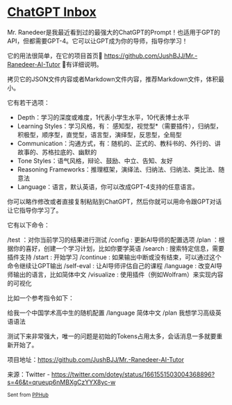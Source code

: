 # [ChatGPT Inbox](https://github.com/leigaoxing/gitblog/issues/11)

Mr. Ranedeer是我最近看到过的最强大的ChatGPT的Prompt！也适用于GPT的API，但都需要GPT-4。它可以让GPT成为你的导师，指导你学习！

它的用法很简单，在它的项目首页🔗 https://github.com/JushBJJ/Mr.-Ranedeer-AI-Tutor 🔗有详细说明。

拷贝它的JSON文件内容或者Markdown文件内容，推荐Markdown文件，体积最小。

它有若干选项：
- Depth：学习的深度或难度，1代表小学生水平，10代表博士水平
- Learning Styles：学习风格，有： 感知型，视觉型*（需要插件），归纳型，积极型，顺序型，直觉型，语言型，演绎型，反思型，全局型
- Communication：沟通方式，有：随机的、正式的、教科书的、外行的、讲故事的、苏格拉底的、幽默的
- Tone Styles：语气风格，辩论、鼓励、中立、告知、友好
- Reasoning Frameworks：推理框架，演绎法、归纳法、归纳法、类比法、随意法
- Language：语言，默认英语，你可以改成GPT-4支持的任意语言。

你可以略作修改或者直接复制粘贴到ChatGPT，然后你就可以用命令跟GPT对话让它指导你学习了。

它有以下命令：

/test ：对你当前学习的结果进行测试
/config : 更新AI导师的配置选项
/plan ：根据你的喜好，创建一个学习计划，比如你要学英语
/search : 搜索特定信息，需要插件支持
/start : 开始学习
/continue : 如果输出中断或没有结束，可以通过这个命令继续让GPT输出
/self-eval : 让AI导师评估自己的课程
/language : 改变AI导师输出的语言，比如简体中文
/visualize : 使用插件（例如Wolfram）来实现内容的可视化

比如一个参考指令如下：

给我一个中国学术高中生的随机配置
/language 简体中文
/plan 我想学习高级英语语法

测试下来非常强大，唯一的问题是初始的Tokens占用太多，会话消息一多就要重新开始了。

项目地址：https://github.com/JushBJJ/Mr.-Ranedeer-AI-Tutor

来源：Twitter - https://twitter.com/dotey/status/1661551503004368896?s=46&t=qrueup6nMBXgCzYYX8yc-w

<sub>Sent from <a href="https://apps.apple.com/cn/app/id1314212521">PPHub</a></sub>